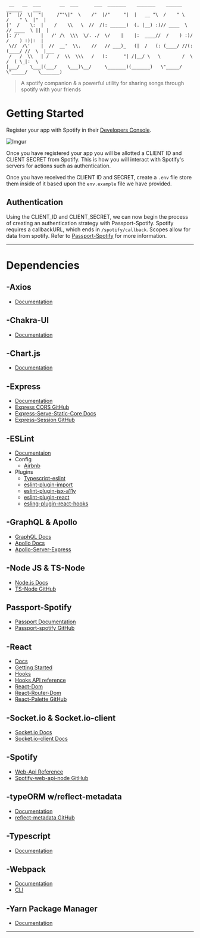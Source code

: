 ```

 __   __  ___       __  ___      ___  _______    _______    ______      ______    ___
|"  |/  \|  "|     /""\|"  \    /"  |/"     "|  |   __ "\  /    " \    /    " \  |"  |
|'  /    \:  |    /    \\   \  //  /(: ______)  (. |__) :)// ____  \  // ____  \ ||  |
|: /'        |   /' /\  \\\  \/. ./  \/    |    |:  ____//  /    ) :)/  /    ) :)|:  |
 \//  /\'    |  //  __'  \\.    //   // ___)_   (|  /   (: (____/ //(: (____/ //  \  |___
 /   /  \\   | /   /  \\  \\\   /   (:      "| /|__/ \   \        /  \        /  ( \_|:  \
|___/    \___|(___/    \___)\__/     \_______)(_______)   \"_____/    \"_____/    \_______)

```

> A spotify companion & a powerful utility for sharing songs through spotify with your friends

# Getting Started

 Register your app with Spotify in their [Developers Console](https://developer.spotify.com/dashboard/applications).

 ![Imgur](https://imgur.com/SqONWA9)

 Once you have registered your app you will be allotted a CLIENT ID and CLIENT SECRET from Spotify. This is how you will interact with Spotify's servers for actions such as authentication.

 Once you have received the CLIENT ID and SECRET, create a `.env` file store them inside of it based upon the `env.example` file we have provided.

## Authentication

 Using the CLIENT_ID and CLIENT_SECRET, we can now begin the process of creating an authentication strategy with Passport-Spotify. Spotify requires a callbackURL, which ends in `/spotify/callback`.
 Scopes allow for data from spotify. Refer to [Passport-Spotify](https://github.com/JMPerez/passport-spotify) for more information.

 ---

# Dependencies

## -Axios

* [Documentation](https://axios-http.com/docs/intro)

## -Chakra-UI

* [Documentation](https://chakra-ui.com/)

## -Chart.js

* [Documentation](https://www.chartjs.org/)

## -Express

* [Documentation](https://expressjs.com/)
* [Express CORS GitHub](https://github.com/expressjs/cors)
* [Express-Serve-Static-Core Docs](http://expressjs.com/en/resources/middleware/serve-static.html)
* [Express-Session GitHub](https://github.com/expressjs/session)

## -ESLint

* [Documentaion](https://eslint.org/)
* Config
  * [Airbnb](https://github.com/airbnb/javascript/tree/master/packages/eslint-config-airbnb)
* Plugins
  * [Typescript-eslint](https://github.com/typescript-eslint/typescript-eslint)
  * [eslint-plugin-import](https://github.com/import-js/eslint-plugin-import)
  * [eslint-plugin-jsx-a11y](https://github.com/jsx-eslint/eslint-plugin-jsx-a11y)
  * [eslint-plugin-react](https://github.com/yannickcr/eslint-plugin-react)
  * [esling-plugin-react-hooks](https://github.com/facebook/react/tree/main/packages/eslint-plugin-react-hooks)

## -GraphQL & Apollo

* [GraphQL Docs](https://graphql.org/)
* [Apollo Docs](https://www.apollographql.com/docs/apollo-server/)
* [Apollo-Server-Express](https://www.apollographql.com/docs/apollo-server/integrations/middleware/#apollo-server-express)

## -Node JS & TS-Node

* [Node.js Docs](https://nodejs.org/en/)
* [TS-Node GitHub](https://github.com/TypeStrong/ts-node)

## Passport-Spotify

* [Passport Documentation](http://www.passportjs.org/packages/passport-spotify/)
* [Passport-spotify GitHub](https://github.com/JMPerez/passport-spotify)

## -React

* [Docs](https://reactjs.org/)
* [Getting Started](https://reactjs.org/docs/getting-started.html)
* [Hooks](https://reactjs.org/docs/hooks-intro.html)
* [Hooks API reference](https://reactjs.org/docs/hooks-reference.html)
* [React-Dom](https://reactjs.org/docs/react-dom.html)
* [React-Router-Dom](https://reactrouter.com/web/guides/quick-start)
* [React-Palette GitHub](https://github.com/leonardokl/react-palette)

## -Socket.io & Socket.io-client

* [Socket.io Docs](https://socket.io/docs/v4/index.html)
* [Socket.io-client Docs](https://socket.io/docs/v4/index.html)

## -Spotify

* [Web-Api Reference](https://developer.spotify.com/documentation/web-api/reference/)
* [Spotify-web-api-node GitHub](https://github.com/thelinmichael/spotify-web-api-node)

## -typeORM w/reflect-metadata

* [Documentation](https://typeorm.io/#/)
* [reflect-metadata GitHub](https://github.com/rbuckton/reflect-metadata)

## -Typescript

* [Documentation](https://www.typescriptlang.org/)

## -Webpack

* [Documentation](https://webpack.js.org/)
* [CLI](https://webpack.js.org/api/cli/)

## -Yarn Package Manager

* [Documentation](https://classic.yarnpkg.com/en/)

---
